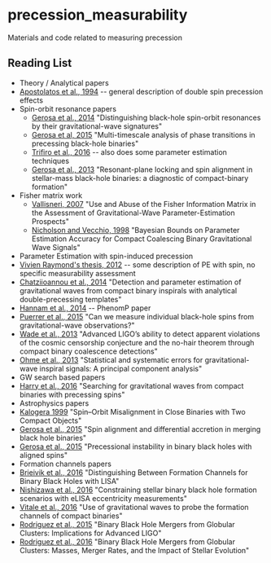 # precession_measurability

Materials and code related to measuring precession

## Reading List

 * Theory / Analytical papers
  * [Apostolatos et al., 1994](http://journals.aps.org/prd/pdf/10.1103/PhysRevD.49.6274) -- general description of double spin precession effects
 * Spin-orbit resonance papers
   * [Gerosa et al., 2014](https://arxiv.org/pdf/1403.7147v2.pdf) "Distinguishing black-hole spin-orbit resonances by their gravitational-wave signatures"
   * [Gerosa et al, 2015](http://arxiv.org/pdf/1506.03492v2.pdf) "Multi-timescale analysis of phase transitions in precessing black-hole binaries"
   * [Trifiro et al., 2016](http://arxiv.org/pdf/1507.05587v3.pdf) -- also does some parameter estimation techniques
   * [Gerosa et al., 2013](http://arxiv.org/pdf/1302.4442v2.pdf) "Resonant-plane locking and spin alignment in stellar-mass black-hole binaries: a diagnostic of compact-binary formation"
 * Fisher matrix work
   * [Vallisneri, 2007](https://arxiv.org/pdf/gr-qc/0703086v2.pdf) "Use and Abuse of the Fisher Information Matrix in the Assessment of Gravitational-Wave Parameter-Estimation Prospects"
   * [Nicholson and Vecchio, 1998](https://arxiv.org/pdf/gr-qc/9705064v1.pdf) "Bayesian Bounds on Parameter Estimation Accuracy for Compact Coalescing Binary
Gravitational Wave Signals"
 * Parameter Estimation with spin-induced precession
  * [Vivien Raymond's thesis, 2012](https://gwic.ligo.org/thesisprize/2012/raymond-thesis.pdf) -- some description of PE with spin, no specific measurability assessment
  * [Chatziioannou et al., 2014](https://arxiv.org/pdf/1404.3180v2.pdf) "Detection and parameter estimation of gravitational waves from compact binary inspirals with analytical double-precessing templates"
  * [Hannam et al., 2014](http://arxiv.org/pdf/1308.3271v2.pdf) -- PhenomP paper
  * [Puerrer et al., 2015](http://arxiv.org/pdf/1512.04955v1.pdf) "Can we measure individual black-hole spins from gravitational-wave observations?"
  * [Wade et al., 2013](http://arxiv.org/pdf/1306.3901v2.pdf) "Advanced LIGO’s ability to detect apparent violations of the cosmic censorship conjecture and the no-hair theorem through compact binary coalescence detections"
  * [Ohme et al., 2013](http://arxiv.org/pdf/1304.7017v2.pdf) "Statistical and systematic errors for gravitational-wave inspiral signals: A principal component analysis"
 * GW search based papers
  * [Harry et al., 2016](http://arxiv.org/pdf/1603.02444v2.pdf) "Searching for gravitational waves from compact binaries with precessing spins"
 * Astrophysics papers
  * [Kalogera 1999](http://arxiv.org/pdf/astro-ph/9911417v2.pdf) "Spin–Orbit Misalignment in Close Binaries with Two Compact Objects"
  * [Gerosa et al., 2015](https://arxiv.org/pdf/1503.06807v2.pdf) "Spin alignment and differential accretion in merging black hole binaries"
  * [Gerosa et al., 2015](https://arxiv.org/pdf/1506.09116v2.pdf) "Precessional instability in binary black holes with aligned spins"
 * Formation channels papers
  * [Brieivik et al., 2016](https://arxiv.org/pdf/1606.09558v1.pdf) "Distinguishing Between Formation Channels for Binary Black Holes with LISA"
  * [Nishizawa et al., 2016](http://arxiv.org/pdf/1606.09295.pdf) "Constraining stellar binary black hole formation scenarios with eLISA eccentricity measurements"
  * [Vitale et al., 2016](http://arxiv.org/pdf/1503.04307.pdf) "Use of gravitational waves to probe the formation channels of compact binaries"
  * [Rodriguez et al., 2015](http://arxiv.org/pdf/1505.00792v3.pdf) "Binary Black Hole Mergers from Globular Clusters: Implications for Advanced LIGO"
  * [Rodriguez et al., 2016](http://arxiv.org/pdf/1602.02444v2.pdf) "Binary Black Hole Mergers from Globular Clusters: Masses, Merger Rates, and the Impact of Stellar Evolution" 
